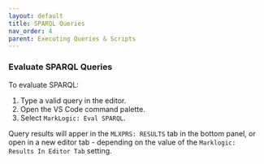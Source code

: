 ```yaml
---
layout: default
title: SPARQL Queries
nav_order: 4
parent: Executing Queries & Scripts
---
```


### Evaluate SPARQL Queries

To evaluate SPARQL:

1. Type a valid query in the editor.
2. Open the VS Code command palette.
3. Select `MarkLogic: Eval SPARQL`.

Query results will apper in the `MLXPRS: RESULTS` tab in the bottom panel, or open in a new editor tab - depending on the value of the `Marklogic: Results In Editor Tab` setting.
